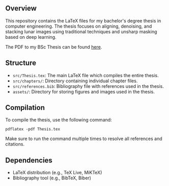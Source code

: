 

## Overview
This repository contains the LaTeX files for my bachelor's degree thesis in computer engineering. The thesis focuses on aligning, denoising, and stacking lunar images using traditional techniques and unsharp masking based on deep learning.

The PDF to my BSc Thesis can be found [here](<https://raw.githubusercontent.com/Spina02/Thesis/main/src/Thesis.pdf>).

## Structure
- `src/Thesis.tex`: The main LaTeX file which compiles the entire thesis.
- `src/chapters/`: Directory containing individual chapter files.
- `src/references.bib`: Bibliography file with references used in the thesis.
- `assets/`: Directory for storing figures and images used in the thesis.

## Compilation
To compile the thesis, use the following command:
```
pdflatex -pdf Thesis.tex
```
Make sure to run the command multiple times to resolve all references and citations.

## Dependencies
- LaTeX distribution (e.g., TeX Live, MiKTeX)
- Bibliography tool (e.g., BibTeX, Biber)